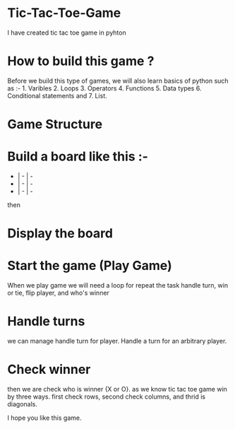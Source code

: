 # Tic-Tac-Toe-Game

I have created tic tac toe game in pyhton 

# How to build this game ?
  Before we build this type of games, we will also learn basics of python
  such as :- 
            1. Varibles
            2. Loops
            3. Operators
            4. Functions
            5. Data types
            6. Conditional statements and
            7. List.

# Game Structure

# Build a board like this :- 

- | - | -
- | - | -
- | - | - 

then

# Display the board

# Start the game (Play Game)
When we play game we will need a loop for repeat the task
    handle turn,
    win or tie,
    flip player,
  and who's winner

# Handle turns
we can manage handle turn for player.
Handle a turn for an arbitrary player.

# Check winner
then we are check who is winner {X or O}.
as we know tic tac toe game win by three ways.
first check rows,
second check columns, 
and thrid is diagonals.



I hope you like this game.
